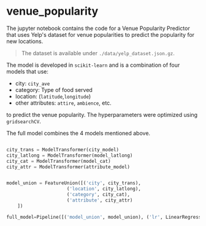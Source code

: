 # venue_popularity

The jupyter notebook contains the code for a Venue Popularity Predictor that uses Yelp's dataset for venue popularities to predict the popularity for new locations.
> The dataset is available under `./data/yelp_dataset.json.gz`.

The model is developed in `scikit-learn` and is a combination of four models that use:
- city: `city_ave`
- category: Type of food served
- location: (`latitude`,`longitude`)
- other attributes: `attire`, `ambience`, etc. 

to predict the venue popularity. The hyperparameters were optimized using `gridsearchCV`.

The full model combines the 4 models mentioned above. 


```python

city_trans = ModelTransformer(city_model)
city_latlong = ModelTransformer(model_latlong)
city_cat = ModelTransformer(model_cat)
city_attr = ModelTransformer(attribute_model)


model_union = FeatureUnion([('city', city_trans),
                      ('location', city_latlong),
                      ('category', city_cat),
                      ('attribute', city_attr)
    ])

full_model=Pipeline([('model_union', model_union), ('lr', LinearRegression())])

```
